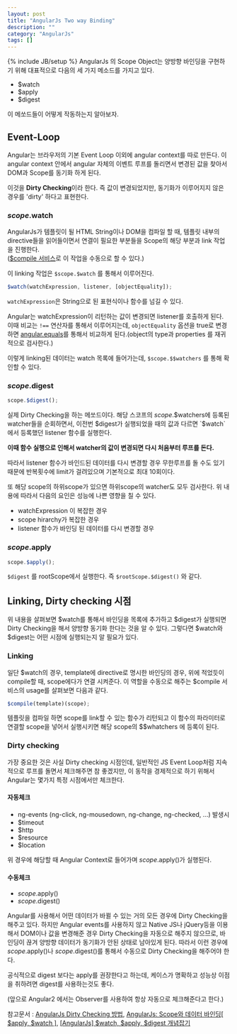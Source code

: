 ```yaml
---
layout: post
title: "AngularJs Two way Binding"
description: ""
category: "AngularJs"
tags: []
---
```

{% include JB/setup %}
AngularJs 의 Scope Object는 양방향 바인딩을 구현하기 위해 대표적으로 다음의 세 가지 메소드를 가지고 있다.
 
 - $watch
 - $apply
 - $digest

이 메쏘드들이 어떻게 작동하는지 알아보자.

## Event-Loop
  
Angular는 브라우저의 기본 Event Loop 이외에 angular context를 따로 만든다.
이 angular context 안에서 angular 자체의 이벤트 루프를 돌리면서 변경된 값을 찾아서 DOM과 Scope를 동기화 하게 된다.

이것을 **Dirty Checking**이라 한다. 즉 값이 변경되었지만, 동기화가 이루어지지 않은 경우를 'dirty' 하다고 표현한다.
  
### $scope.$watch

AngularJs가 템플릿이 될 HTML String이나 DOM을 컴파일 할 때, 템플릿 내부의 directive들을 읽어들이면서 연결이 필요한 부분들을 Scope의 해당 부분과 link 작업을 진행한다.   
([$compile 서비스](/test/angular/2015/08/16/angularjs-dictionary/#angular-element-amp-compile)로 이 작업을 수동으로 할 수 있다.)

이 linking 작업은 `$scope.$watch` 를 통해서 이루어진다.

```js
$watch(watchExpression, listener, [objectEquality]);
```

`watchExpression`은 String으로 된 표현식이나 함수를 넘길 수 있다.

Angular는 watchExpression이 리턴하는 값이 변경되면 listener를 호출하게 된다.
이때 비교는 `!==` 연산자를 통해서 이루어지는데, `objectEquality` 옵션을 true로 변경하면 [angular.equals](https://docs.angularjs.org/api/ng/function/angular.equals)를 통해서 비교하게 된다.(object의 type과 properties 를 재귀적으로 검사한다.)

이렇게 linking된 데이터는 watch 목록에 들어가는데, `$scope.$$watchers` 를 통해 확인할 수 있다.

### $scope.$digest

```js
scope.$digest();
```

실제 Dirty Checking을 하는 메쏘드이다. 해당 스코프의 $scope.$$watchers에 등록된 watcher들을 순회하면서, 이전번 $digest가 실행되었을 때의 값과 다르면 `$watch` 에서 등록했던 listener 함수를 실행한다. 

**이때  함수 실행으로 인해서 watcher의 값이 변경되면 다시 처음부터 루프를 돈다.**

따라서 listener 함수가 바인드된 데이터를 다시 변경할 경우 무한루프를 돌 수도 있기 때문에 반복횟수에 limit가 걸려있으며 기본적으로 최대 10회이다.

또 해당 scope의 하위scope가 있으면 하위scope의 watcher도 모두 검사한다.
위 내용에 따라서 다음의 요인은 성능에 나쁜 영향을 칠 수 있다.
 
 - watchExpression 이 복잡한 경우
 - scope hirarchy가 복잡한 경우
 - listener 함수가 바인딩 된 데이터를 다시 변경할 경우

### $scope.$apply

```js
scope.$apply();
```

`$digest` 를 rootScope에서 실행한다. 즉 `$rootScope.$digest()` 와 같다.


## Linking, Dirty checking 시점

위 내용을 살펴보면 $watch를 통해서 바인딩을 목록에 추가하고 $digest가 실행되면 Dirty Checking을 해서 양방향 동기화 한다는 것을 알 수 있다. 그렇다면 $watch와 $digest는 어떤 시점에 실행되는지 알 필요가 있다.

### Linking

일단 $watch의 경우, template에 directive로 명시한 바인딩의 경우, 위에 적었듯이 compile할 때, scope에다가 연결 시켜준다. 이 역할을 수동으로 해주는 $compile 서비스의 usage를 살펴보면 다음과 같다.

```js
$compile(template)(scope);
```

템플릿을 컴파일 하면 scope를 link할 수 있는 함수가 리턴되고 이 함수의 파라미터로 연결할 scope을 넣어서 실행시키면 해당 scope의 $$whatchers 에 등록이 된다.

### Dirty checking

가장 중요한 것은 사실 Dirty checking 시점인데, 일반적인 JS Event Loop처럼 지속적으로 루프를 돌면서 체크해주면 참 좋겠지만, 이 동작을 경제적으로 하기 위해서 Angular는 몇가지 특정 시점에서만 체크한다.

#### 자동체크

 - ng-events (ng-click, ng-mousedown, ng-change, ng-checked, …) 발생시
 - $timeout
 - $http
 - $resource
 - $location

위 경우에 해당할 때 Angular Context로 들어가며 $scope.$apply()가 실행된다.
 
#### 수동체크

 - $scope.$apply()
 - $scope.$digest()

Angular를 사용해서 어떤 데이터가 바뀔 수 있는 거의 모든 경우에 Dirty Checking을 해주고 있다. 하지만 Angular events를 사용하지 않고 Native JS나 jQuery등을 이용해서 DOM이나 값을 변경해준 경우 Dirty Checking을 자동으로 해주지 않으므로, 바인딩이 끊겨 양방향 데이터가 동기화가 안된 상태로 남아있게 된다. 따라서 이런 경우에 $scope.$apply()나 $scope.$digest()를 통해서 수동으로 Dirty Checking을 해주어야 한다.

공식적으로 digest 보다는 apply를 권장한다고 하는데, 케이스가 명확하고 성능상 이점을 취하려면 digest를 사용하는것도 좋다.

(앞으로 Angular2 에서는 Observer를 사용하여 항상 자동으로 체크해준다고 한다.)





참고문서 : [AngularJs Dirty Checking 방법](http://sculove.pe.kr/wp/angularjs-dirty-checking-%EB%B0%A9%EB%B2%95/), [AngularJs: Scope와 데이터 바인딩[ $apply, $watch ]](http://www.nextree.co.kr/p8890/), [[AngularJs] $watch, $apply, $digest 개념잡기](http://mobicon.tistory.com/328)






























